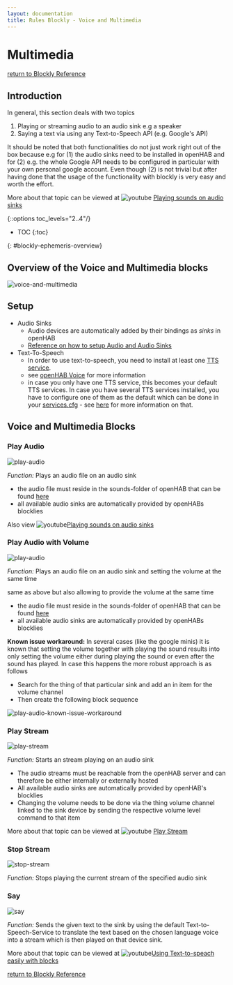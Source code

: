 ```yaml
---
layout: documentation
title: Rules Blockly - Voice and Multimedia
---
```

<!-- markdownlint-disable MD036 -->

# Multimedia

[return to Blockly Reference](index.html#voice-and-multimedia)

## Introduction

In general, this section deals with two topics

1) Playing or streaming audio to an audio sink e.g a speaker
1) Saying a text via using any Text-to-Speech API (e.g. Google's API)

It should be noted that both functionalities do not just work right out of the box because e.g for (1) the audio sinks need to be installed in openHAB and for (2) e.g. the whole Google API needs to be configured in particular with your own personal google account.
Even though (2) is not trivial but after having done that the usage of the functionality with blockly is very easy and worth the effort.

More about that topic can be viewed at ![youtube](../images/blockly/youtube-logo-small.png) [Playing sounds on audio sinks](https://youtu.be/EdllUlJ7p6k?t=2035)

{::options toc_levels="2..4"/}

- TOC
{:toc}

{: #blockly-ephemeris-overview}

## Overview of the Voice and Multimedia blocks

![voice-and-multimedia](../images/blockly/blockly-voice-and-multimedia.png)

## Setup

- Audio Sinks
  - Audio devices are automatically added by their bindings as *sinks* in openHAB
  - [Reference on how to setup Audio and Audio Sinks](https://www.openhab.org/docs/configuration/multimedia.html)
- Text-To-Speech
  - In order to use text-to-speech, you need to install at least one [TTS service](https://www.openhab.org/addons/#voice).
  - see [openHAB Voice](https://www.openhab.org/docs/configuration/multimedia.html#voice) for more information
  - in case you only have one TTS service, this becomes your default TTS services.
  In case you have several TTS services installed, you have to configure one of them as the default which can be done in your [services.cfg](https://github.com/openhab/openhab-distro/blob/main/distributions/openhab/src/main/resources/runtime/services.cfg#L20) - see [here](https://community.openhab.org/t/where-to-set-default-tts-voice/15450/2) for more information on that.

## Voice and Multimedia Blocks

### Play Audio

![play-audio](../images/blockly/blockly-play-audio.png)

*Function:* Plays an audio file on an audio sink

- the audio file must reside in the sounds-folder of openHAB that can be found [here](https://community.openhab.org/t/blockly-reference/128785#openhab-configuration-files-7)
- all available audio sinks are automatically provided by openHABs blocklies

Also view ![youtube](../images/blockly/youtube-logo-small.png)[Playing sounds on audio sinks](https://youtu.be/EdllUlJ7p6k?t=2035)

### Play Audio with Volume

![play-audio](../images/blockly/blockly-play-audio-with-volume.png)

*Function:* Plays an audio file on an audio sink and setting the volume at the same time

same as above but also allowing to provide the volume at the same time

- the audio file must reside in the sounds-folder of openHAB that can be found [here](https://community.openhab.org/t/blockly-reference/128785#openhab-configuration-files-7)
- all available audio sinks are automatically provided by openHABs blocklies

**Known issue workaround:**
In several cases (like the google minis) it is known that setting the volume together with playing the sound results into only setting the volume either during playing the sound or even after the sound has played.
In case this happens the more robust approach is as follows

- Search for the thing of that particular sink and add an in item for the volume channel
- Then create the following block sequence

![play-audio-known-issue-workaround](../images/blockly/blockly-play-audio-known-issue.png)

### Play Stream

![play-stream](../images/blockly/blockly-play-stream.png)

*Function:* Starts an stream playing on an audio sink

- The audio streams must be reachable from the openHAB server and can therefore be either internally or externally hosted
- All available audio sinks are automatically provided by openHAB's blocklies
- Changing the volume needs to be done via the thing volume channel linked to the sink device by sending the respective volume level command to that item

More about that topic can be viewed at ![youtube](../images/blockly/youtube-logo-small.png) [Play Stream](https://youtu.be/hSRfooBKn9A?t=335)

### Stop Stream

![stop-stream](../images/blockly/blockly-stop-stream.png)

*Function:* Stops playing the current stream of the specified audio sink

### Say

![say](../images/blockly/blockly-say.png)

*Function:* Sends the given text to the sink by using the default Text-to-Speech-Service to translate the text based on the chosen language voice into a stream which is then played on that device sink.

More about that topic can be viewed at ![youtube](../images/blockly/youtube-logo-small.png)[Using Text-to-speach easily with blocks](https://youtu.be/EdllUlJ7p6k?t=2403)

[return to Blockly Reference](index.html#voice-and-multimedia)
